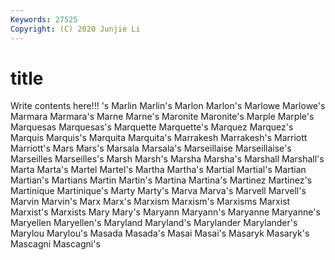 ```yaml
---
Keywords: 27525
Copyright: (C) 2020 Junjie Li
---
```


# title

Write contents here!!!
's 
Marlin 
Marlin's 
Marlon 
Marlon's 
Marlowe 
Marlowe's 
Marmara 
Marmara's
Marne 
Marne's 
Maronite 
Maronite's 
Marple 
Marple's 
Marquesas 
Marquesas's 
Marquette 
Marquette's
Marquez 
Marquez's 
Marquis 
Marquis's 
Marquita 
Marquita's 
Marrakesh 
Marrakesh's 
Marriott 
Marriott's
Mars 
Mars's 
Marsala 
Marsala's 
Marseillaise 
Marseillaise's 
Marseilles 
Marseilles's 
Marsh 
Marsh's
Marsha 
Marsha's 
Marshall 
Marshall's 
Marta 
Marta's 
Martel 
Martel's 
Martha 
Martha's
Martial 
Martial's 
Martian 
Martian's 
Martians 
Martin 
Martin's 
Martina 
Martina's 
Martinez
Martinez's 
Martinique 
Martinique's 
Marty 
Marty's 
Marva 
Marva's 
Marvell 
Marvell's 
Marvin
Marvin's 
Marx 
Marx's 
Marxism 
Marxism's 
Marxisms 
Marxist 
Marxist's 
Marxists 
Mary
Mary's 
Maryann 
Maryann's 
Maryanne 
Maryanne's 
Maryellen 
Maryellen's 
Maryland 
Maryland's 
Marylander
Marylander's 
Marylou 
Marylou's 
Masada 
Masada's 
Masai 
Masai's 
Masaryk 
Masaryk's 
Mascagni
Mascagni's 
